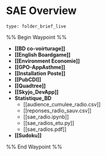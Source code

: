 # SAE Overview
 
```ccard
type: folder_brief_live
```
 
%% Begin Waypoint %%
- **[[BD co-voirturage]]**
- **[[English Boardgame]]**
- **[[Environment Economie]]**
- **[[GPO-AppAsthme]]**
- **[[Installation Poste]]**
- **[[PubCDI]]**
- **[[Quadtree]]**
- **[[Skyjo_DevApp]]**
- **Statistique_BD**
	- [[audience_cumulee_radio.csv]]
	- [[reponses_radio_sauv.csv]]
	- [[sae_radio.ipynb]]
	- [[sae_radios_etu.py]]
	- [[sae_radios.pdf]]
- **[[Sudoku]]**

%% End Waypoint %%

